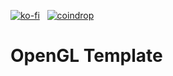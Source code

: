 [![ko-fi](https://ko-fi.com/img/githubbutton_sm.svg)](https://ko-fi.com/H2H1ZZY1Q)
&nbsp;
[![coindrop](https://pabanks.io/assets/coindrop-md.svg)](https://coindrop.to/auxcodes)

# OpenGL Template
